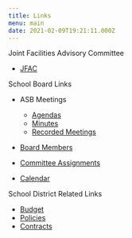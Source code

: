 ```yaml
---
title: Links
menu: main
date: 2021-02-09T19:21:11.000Z
---
```

Joint Facilities Advisory Committee

* [JFAC](https://jfac.sau39.org/)

School Board Links

* ASB Meetings

  * [Agendas](https://www.sau39.org/Page/127)
  * [Minutes](https://www.sau39.org/Page/2255)
  * [Recorded Meetings](https://www.youtube.com/channel/UCI5AKcilHlhUtEJlGZENgMg)
* [Board Members](https://www.sau39.org/Page/126)
* [Committee Assignments](https://www.sau39.org/Page/1689)
* [Calendar](https://www.sau39.org/page/2#/?i=8)

School District Related Links

* [Budget](https://www.sau39.org/Page/849)
* [Policies](https://www.sau39.org/Page/785)
* [Contracts](https://www.sau39.org/Page/564)